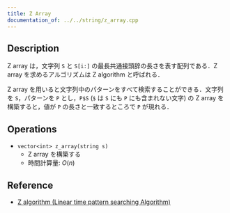 ```yaml
---
title: Z Array
documentation_of: ../../string/z_array.cpp
---
```


## Description

Z array は，文字列 `S` と `S[i:]` の最長共通接頭辞の長さを表す配列である．Z array を求めるアルゴリズムは Z algorithm と呼ばれる．

Z array を用いると文字列中のパターンをすべて検索することができる．文字列を `S`，パターンを `P` とし，`P$S` (`$` は `S` にも `P` にも含まれない文字) の Z array を構築すると，値が `P` の長さと一致するところで `P` が現れる．

## Operations

- `vector<int> z_array(string s)`
    - Z array を構築する
    - 時間計算量: $O(n)$

## Reference

- [Z algorithm (Linear time pattern searching Algorithm)](https://www.geeksforgeeks.org/z-algorithm-linear-time-pattern-searching-algorithm/)